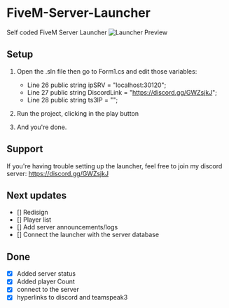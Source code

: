 # FiveM-Server-Launcher


Self coded FiveM Server Launcher
![Launcher Preview](https://i.imgur.com/J0DMKyy.jpg)


## Setup
1. Open the .sln file then go to Form1.cs and edit those variables: 
      - Line 26 public string ipSRV = "localhost:30120";
      - Line 27 public string DiscordLink = "https://discord.gg/GWZsjkJ";
      - Line 28 public string ts3IP = "";
    
2. Run the project, clicking in the play button

3. And you're done.

## Support
If you're having trouble setting up the launcher, feel free to join my discord server: https://discord.gg/GWZsjkJ


## Next updates

- [] Redisign
- [] Player list
- [] Add server announcements/logs
- [] Connect the launcher with the server database

## Done
- [x] Added server status
- [x] Added player Count
- [x] connect to the server
- [x] hyperlinks to discord and teamspeak3
